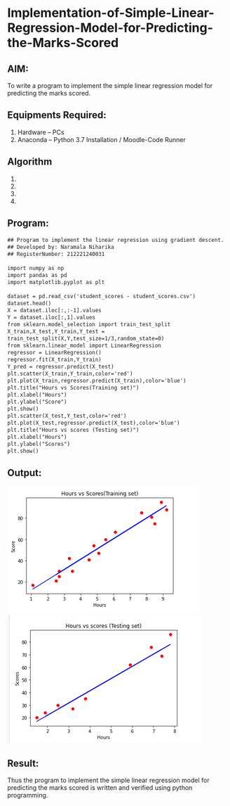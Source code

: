 # Implementation-of-Simple-Linear-Regression-Model-for-Predicting-the-Marks-Scored

## AIM:
To write a program to implement the simple linear regression model for predicting the marks scored.

## Equipments Required:
1. Hardware – PCs
2. Anaconda – Python 3.7 Installation / Moodle-Code Runner

## Algorithm
1. 
2. 
3. 
4. 

## Program:
```
## Program to implement the linear regression using gradient descent.
## Developed by: Naramala Niharika
## RegisterNumber: 212221240031

import numpy as np
import pandas as pd
import matplotlib.pyplot as plt

dataset = pd.read_csv('student_scores - student_scores.csv')
dataset.head()
X = dataset.iloc[:,:-1].values
Y = dataset.iloc[:,1].values
from sklearn.model_selection import train_test_split
X_train,X_test,Y_train,Y_test = train_test_split(X,Y,test_size=1/3,random_state=0)
from sklearn.linear_model import LinearRegression
regressor = LinearRegression()
regressor.fit(X_train,Y_train)
Y_pred = regressor.predict(X_test)
plt.scatter(X_train,Y_train,color='red')
plt.plot(X_train,regressor.predict(X_train),color='blue')
plt.title("Hours vs Scores(Training set)")
plt.xlabel("Hours")
plt.ylabel("Score")
plt.show()
plt.scatter(X_test,Y_test,color='red')
plt.plot(X_test,regressor.predict(X_test),color='blue')
plt.title("Hours vs scores (Testing set)")
plt.xlabel("Hours")
plt.ylabel("Scores")
plt.show()
```

## Output:
![Output](https://github.com/naramala-niharika/Implementation-of-Simple-Linear-Regression-Model-for-Predicting-the-Marks-Scored/blob/main/k1.PNG?raw=true)
![Output](https://github.com/naramala-niharika/Implementation-of-Simple-Linear-Regression-Model-for-Predicting-the-Marks-Scored/blob/main/k2.PNG?raw=true)


## Result:
Thus the program to implement the simple linear regression model for predicting the marks scored is written and verified using python programming.
